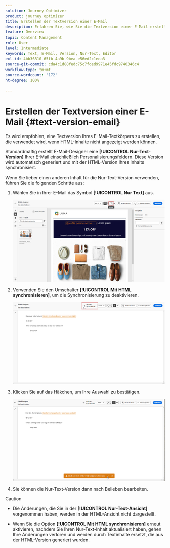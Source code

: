 ```yaml
---
solution: Journey Optimizer
product: journey optimizer
title: Erstellen der Textversion einer E-Mail
description: Erfahren Sie, wie Sie die Textversion einer E-Mail erstellen
feature: Overview
topic: Content Management
role: User
level: Intermediate
keywords: Text, E-Mail, Version, Nur-Text, Editor
exl-id: 4bb36810-65fb-4a9b-9bea-e56ed2c1eea3
source-git-commit: cda4c1d88fedc75c7fded9971e45fdc9740346c4
workflow-type: tm+mt
source-wordcount: '172'
ht-degree: 100%

---
```


# Erstellen der Textversion einer E-Mail {#text-version-email}

Es wird empfohlen, eine Textversion Ihres E-Mail-Textkörpers zu erstellen, die verwendet wird, wenn HTML-Inhalte nicht angezeigt werden können.

Standardmäßig erstellt E-Mail-Designer eine **[!UICONTROL Nur-Text-Version]** Ihrer E-Mail einschließlich Personalisierungsfeldern. Diese Version wird automatisch generiert und mit der HTML-Version Ihres Inhalts synchronisiert.

Wenn Sie lieber einen anderen Inhalt für die Nur-Text-Version verwenden, führen Sie die folgenden Schritte aus:

1. Wählen Sie in Ihrer E-Mail das Symbol **[!UICONTROL Nur Text]** aus.

   ![](assets/text_version_3.png)

1. Verwenden Sie den Umschalter **[!UICONTROL Mit HTML synchronisieren]**, um die Synchronisierung zu deaktivieren.

   ![](assets/text_version_1.png)

1. Klicken Sie auf das Häkchen, um Ihre Auswahl zu bestätigen.

   ![](assets/text_version_2.png)

1. Sie können die Nur-Text-Version dann nach Belieben bearbeiten.

>[!CAUTION]
>
>* Die Änderungen, die Sie in der **[!UICONTROL Nur-Text-Ansicht]** vorgenommen haben, werden in der HTML-Ansicht nicht dargestellt.
>
>* Wenn Sie die Option **[!UICONTROL Mit HTML synchronisieren]** erneut aktivieren, nachdem Sie Ihren Nur-Text-Inhalt aktualisiert haben, gehen Ihre Änderungen verloren und werden durch Textinhalte ersetzt, die aus der HTML-Version generiert wurden.
